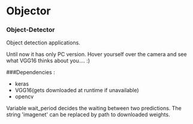 # Objector
###
### Object-Detector

Object detection applications.

Until now it has only PC version.
Hover yourself over the camera and see what VGG16 thinks about you.... :)

###Dependencies :
- keras
- VGG16(gets downloaded at runtime if unavailable)
- opencv

Variable wait_period decides the waiting between two predictions. 
The string 'imagenet' can be replaced by path to downloaded weights.

